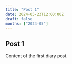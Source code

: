 ```yaml
---
title: "Post 1"
date: 2024-05-23T12:00:00Z
draft: false
months: ["2024-05"]
---
```


## Post 1
Content of the first diary post.
